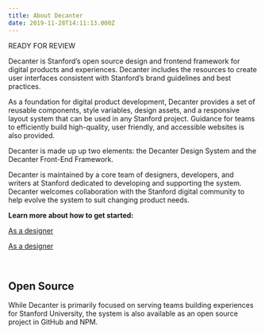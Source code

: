 ```yaml
---
title: About Decanter
date: 2019-11-28T14:11:13.000Z
---
```

READY FOR REVIEW

<p class="su-intro-text">Decanter is Stanford’s open source design and frontend framework for digital products and experiences. Decanter includes the resources to create user interfaces consistent with Stanford’s brand guidelines and best practices.</p>

As a foundation for digital product development, Decanter provides a set of reusable components, style variables, design assets, and a responsive layout system that can be used in any Stanford project. Guidance for teams to efficiently build high-quality, user friendly, and accessible websites is also provided. 

Decanter is made up up two elements: the Decanter Design System and the Decanter Front-End Framework.

Decanter is maintained by a core team of designers, developers, and writers at Stanford dedicated to developing and supporting the system. Decanter welcomes collaboration with the Stanford digital community to help evolve the system to suit changing product needs. 

**Learn more about how to get started:**

<p><a href="/page/use-decanter-as-a-developer/" class="su-link su-link--action"> As a designer</a></p>
<p><a href="/page/use-decanter-as-a-designer/" class="su-link su-link--action"> As a designer</a></p>

</br>


## Open Source

While Decanter is primarily focused on serving teams building experiences for Stanford University, the system is also available as an open source project in GitHub and NPM.
